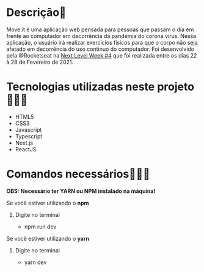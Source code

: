 <h1>Descrição🚀</h1>

<p>Move.it é uma aplicação web pensada para pessoas que passam o dia em frente ao computador em decorrência da pandemia do corona vírus. Nessa aplicação, o usuário irá realizar exercícios físicos para que o corpo não seja afetado em decorrência do uso continuo do computador. Foi desenvolvido pela @Rocketseat na <a href="#">Next Level Week #4</a> que foi realizada entre os dias 22 à 28 de Fevereiro de 2021.</p>

<h1>Tecnologias utilizadas neste projeto👨🏿‍💻</h1>

<ul>
  <li>HTML5</li>
  <li>CSS3</li>
  <li>Javascript</li>
  <li>Typescript</li>
  <li>Next.js</li>
  <li>ReactJS</li>
</ul>

<h1>Comandos necessários👩🏾‍🏫</h1>
<strong>OBS: Necessário ter YARN ou NPM instalado na máquina!</strong>

<p>Se você estiver utilizando o <strong>npm</strong></p>
<ol>
  <li>Digite no terminal</li>
  <ul>
    <li>npm run dev</li>
  </ul>
</ol>

<p>Se você estiver utilizando o <strong>yarn</strong></p>
<ol>
  <li>Digite no terminal</li>
  <ul>
    <li>yarn dev</li>
  </ul>
</ol>
